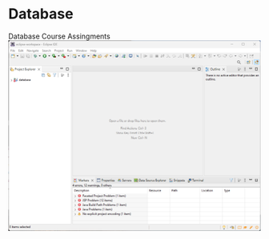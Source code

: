# Database
Database Course Assingments
![alt text](https://github.com/3eErfan/Database/blob/main/eclipse.png?raw=true)
